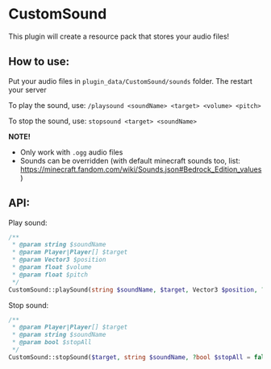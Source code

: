 # CustomSound
This plugin will create a resource pack that stores your audio files!

## How to use:
Put your audio files in `plugin_data/CustomSound/sounds` folder. The restart your server

To play the sound, use: `/playsound <soundName> <target> <volume> <pitch>`

To stop the sound, use: `stopsound <target> <soundName>`

**NOTE!** 
- Only work with `.ogg` audio files
- Sounds can be overridden (with default minecraft sounds too, list: https://minecraft.fandom.com/wiki/Sounds.json#Bedrock_Edition_values)

## API:
Play sound:
```php
/**
 * @param string $soundName
 * @param Player|Player[] $target
 * @param Vector3 $position
 * @param float $volume
 * @param float $pitch
 */
CustomSound::playSound(string $soundName, $target, Vector3 $position, ?float $volume = 1, ?float $pitch = 1)
```

Stop sound:
```php
/**
 * @param Player|Player[] $target
 * @param string $soundName
 * @param bool $stopAll
 */
CustomSound::stopSound($target, string $soundName, ?bool $stopAll = false)
```
